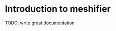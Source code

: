 # Introduction to meshifier

TODO: write [great documentation](http://jacobian.org/writing/what-to-write/)
